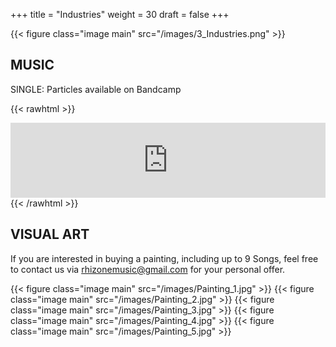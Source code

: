+++
title = "Industries"
weight = 30
draft = false
+++

{{< figure class="image main" src="/images/3_Industries.png" >}}

## MUSIC
SINGLE: Particles available on Bandcamp

{{< rawhtml >}}
  <iframe style="border: 0; width: 100%; height: 120px;" src="https://bandcamp.com/EmbeddedPlayer/track=3829556328/size=large/bgcol=ffffff/linkcol=0687f5/tracklist=false/artwork=small/transparent=true/" seamless><a href="https://rhizone.bandcamp.com/track/particles-feat-viktoria-winter">Particles (feat. Viktoria Winter) by RHIZONE</a>
  <p>
  
  
  </p>
  </iframe>
{{< /rawhtml >}}




		
## VISUAL ART

If you are interested in buying a painting, including up to 9 Songs, feel free to contact us via rhizonemusic@gmail.com for your personal offer.

{{< figure class="image main" src="/images/Painting_1.jpg" >}}
{{< figure class="image main" src="/images/Painting_2.jpg" >}}
{{< figure class="image main" src="/images/Painting_3.jpg" >}}
{{< figure class="image main" src="/images/Painting_4.jpg" >}}
{{< figure class="image main" src="/images/Painting_5.jpg" >}}
